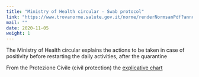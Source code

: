 ```yaml
---
title: "Ministry of Health circular - Swab protocol"
link: "https://www.trovanorme.salute.gov.it/norme/renderNormsanPdf?anno=2020&codLeg=76613&parte=1%20&serie=null"
mail: ""
date: 2020-11-05
weight: 1
---
```


The Ministry of Health circular explains the actions to be taken in case of positivity before restarting the daily activities, after the quarantine

From the Protezione Civile (civil protection) the [explicative chart](/documents/protocollo-Protezione-civile-su-circolre-12-10-20.pdf/) 
